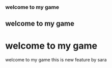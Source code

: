 ### welcome to my game

## welcome to my game

# welcome to my game

welcome to my game
this is new feature by sara 